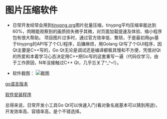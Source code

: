 # 图片压缩软件

- 日常开发经常会用到[tinypng.org](https://tinypng.org/)图片批量压缩，tinypng平均压缩率能达到60%，肉眼能观察到的画质损失微乎其微，对页面加载提速及体验、缩小程序包有很大帮助。
项目图片过多时，通过官方效率低、繁琐，于是最初用go基于tinypng的API写了个CLI程序，后嫌麻烦，用Golang Qt写了个GUI程序，因Qt主要是C++写的，Go Qt无论是调试还是编译都极其慢和不方便，凭借对Qt的热爱和本着学习心态决定用C++把Go写的这套重写一遍（代码仅学习，由于工作原因，N年没接触过C++ Qt，几乎忘关了^_^~!）。


- 软件截图：
![截图](https://github.com/yongplus/tinypng/blob/master/doc/demo.png?raw=true)


[go语言版本](https://github.com/yongplus/tinypng/blob/master/doc/Golang)

[软件安装程序](https://github.com/yongplus/tinypng/blob/master/x64/installer.exe?raw=true)

总得来说，日常开发小工具Go Qt可以快速入门(看对象名就基本可以猜到用途)，开发效率高、容错率高，是个不错选择。

